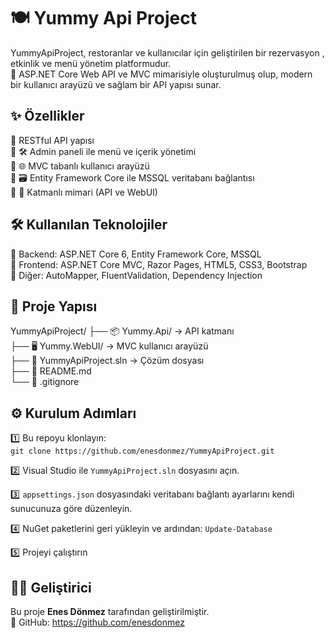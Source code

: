 🍽️ Yummy Api Project
====================

YummyApiProject, restoranlar ve kullanıcılar için geliştirilen bir rezervasyon , etkinlik ve menü yönetim platformudur.  
🚀 ASP.NET Core Web API ve MVC mimarisiyle oluşturulmuş olup, modern bir kullanıcı arayüzü ve sağlam bir API yapısı sunar.

✨ Özellikler
-------------
🔹 RESTful API yapısı  
🔹 🛠️ Admin paneli ile menü ve içerik yönetimi  
🔹 🌐 MVC tabanlı kullanıcı arayüzü  
🔹 🗃️ Entity Framework Core ile MSSQL veritabanı bağlantısı  
🔹 🧱 Katmanlı mimari (API ve WebUI)  

🛠️ Kullanılan Teknolojiler
---------------------------
🔧 Backend: ASP.NET Core 6, Entity Framework Core, MSSQL  
🎨 Frontend: ASP.NET Core MVC, Razor Pages, HTML5, CSS3, Bootstrap  
🧰 Diğer: AutoMapper, FluentValidation, Dependency Injection  

📁 Proje Yapısı
----------------
YummyApiProject/
├── 📦 Yummy.Api/           -> API katmanı  
├── 🖥️ Yummy.WebUI/         -> MVC kullanıcı arayüzü  
├── 📄 YummyApiProject.sln  -> Çözüm dosyası  
├── 📃 README.md  
└── 📂 .gitignore  

⚙️ Kurulum Adımları
---------------------
1️⃣ Bu repoyu klonlayın:  
   `git clone https://github.com/enesdonmez/YummyApiProject.git`

2️⃣ Visual Studio ile `YummyApiProject.sln` dosyasını açın.

3️⃣ `appsettings.json` dosyasındaki veritabanı bağlantı ayarlarını kendi sunucunuza göre düzenleyin.

4️⃣ NuGet paketlerini geri yükleyin ve ardından:
   `Update-Database`

5️⃣ Projeyi çalıştırın

<!-- [🖼️ Ekran Görüntüleri
---------------------
📌 Bu bölüme proje arayüzüne dair ekran görüntüleri ekleyebilirsiniz.  
Örnek:
![Ana Sayfa](screenshots/homepage.png)  
![Admin Paneli](screenshots/admin-panel.png)](url) -->

👨‍💻 Geliştirici
------------------
Bu proje **Enes Dönmez** tarafından geliştirilmiştir.  
🔗 GitHub: https://github.com/enesdonmez

